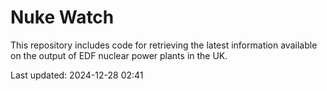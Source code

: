 # Nuke Watch

This repository includes code for retrieving the latest information available on the output of EDF nuclear power plants in the UK.

Last updated: 2024-12-28 02:41